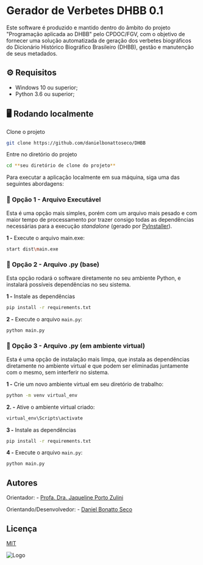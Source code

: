 
# Gerador de Verbetes DHBB 0.1

Este software é produzido e mantido dentro do âmbito do projeto "Programação aplicada ao DHBB" pelo CPDOC/FGV, com o objetivo de fornecer uma solução automatizada de geração dos verbetes biográficos do Dicionário Histórico Biográfico Brasileiro (DHBB),  gestão e manutenção de seus metadados.

## ⚙️ Requisitos
- Windows 10 ou superior;
- Python 3.6 ou superior;

## 🖥️ Rodando localmente

Clone o projeto

```bash
git clone https://github.com/danielbonattoseco/DHBB
```

Entre no diretório do projeto


```bash
cd **seu diretório de clone do projeto**
```

Para executar a aplicação localmente em sua máquina, siga uma das seguintes abordagens:

### 🔴 Opção 1 -  Arquivo Executável

Esta é uma opção mais simples, porém com um arquivo mais pesado e com maior tempo de processamento por trazer consigo todas as dependências necessárias para a execução *standalone* (gerado por [PyInstaller](https://pyinstaller.org/en/stable/)).

**1 -** Execute o arquivo main.exe:

```bash
start dist\main.exe
```

### 🔴 Opção 2 - Arquivo .py (base)

Esta opção rodará o software diretamente no seu ambiente Python, e instalará possíveis dependências no seu sistema.

**1 -** Instale as dependências

```bash
pip install -r requirements.txt
```

**2 -** Execute o arquivo `main.py`:
```bash
python main.py
```

### 🔴 Opção 3 - Arquivo .py (em ambiente virtual)

Esta é uma opção de instalação mais limpa, que instala as dependências diretamente no ambiente virtual e que podem ser eliminadas juntamente com o mesmo, sem interferir no sistema.

**1 -** Crie um novo ambiente virtual em seu diretório de trabalho:

```bash
python -m venv virtual_env
```

**2. -** Ative o ambiente virtual criado:

```bash
virtual_env\Scripts\activate
```
**3 -** Instale as dependências

```bash
pip install -r requirements.txt
```

**4 -** Execute o arquivo `main.py`:
```bash
python main.py
```
## Autores
Orientador: - [Profa. Dra. Jaqueline Porto Zulini](http://lattes.cnpq.br/4672784311890510)

Orientando/Desenvolvedor: - [Daniel Bonatto Seco](http://lattes.cnpq.br/8325397475123191)

## Licença

[MIT](https://choosealicense.com/licenses/mit/)




![Logo](https://cpdoc.fgv.br/sites/default/files/inline-images/logo-pt-br.png)
